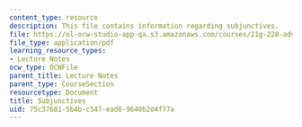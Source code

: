 ```yaml
---
content_type: resource
description: This file contains information regarding subjunctives.
file: https://ol-ocw-studio-app-qa.s3.amazonaws.com/courses/21g-228-advanced-workshop-in-writing-for-social-sciences-and-architecture-els-spring-2007/75c376815b4bc547ead89640b2d4f77a_MIT21G.228S07_subjunctives.pdf
file_type: application/pdf
learning_resource_types:
- Lecture Notes
ocw_type: OCWFile
parent_title: Lecture Notes
parent_type: CourseSection
resourcetype: Document
title: Subjunctives
uid: 75c37681-5b4b-c547-ead8-9640b2d4f77a
---
```

